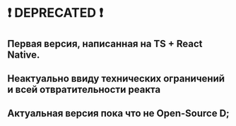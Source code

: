 # ❗ DEPRECATED ❗
## Первая версия, написанная на TS + React Native. 
## Неактуально ввиду технических ограничений и всей отвратительности реакта
## Актуальная версия пока что не Open-Source D;
